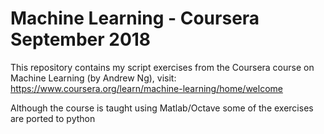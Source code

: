 # Machine Learning - Coursera September 2018

This repository contains my script exercises from the Coursera course on Machine Learning (by Andrew Ng), visit: https://www.coursera.org/learn/machine-learning/home/welcome

Although the course is taught using Matlab/Octave some of the exercises are ported to python
